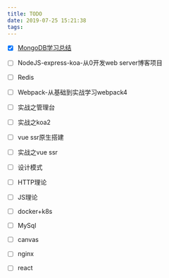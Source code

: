 ```yaml
---
title: TODO
date: 2019-07-25 15:21:38
tags:
---
```


* [x] [MongoDB学习总结](http://blog.amyas.cn/2019/07/24/MongoDB%E5%AD%A6%E4%B9%A0%E6%80%BB%E7%BB%93/)
* [ ] NodeJS-express-koa-从0开发web server博客项目
* [ ] Redis
* [ ] Webpack-从基础到实战学习webpack4
* [ ] 实战之管理台
* [ ] 实战之koa2
* [ ] vue ssr原生搭建
* [ ] 实战之vue ssr
* [ ] 设计模式
* [ ] HTTP理论
* [ ] JS理论
* [ ] docker+k8s
* [ ] MySql
* [ ] canvas
* [ ] nginx
* [ ] react




